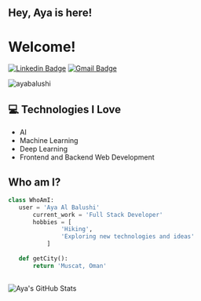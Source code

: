 ## Hey, Aya is here!

<h1>Welcome! </h1> 

[![Linkedin Badge](https://img.shields.io/badge/-Aya%20AlBalushi-blue?style=flat-square&logo=Linkedin&logoColor=white&link=https://www.linkedin.com/in/aya-al-balushi/)](https://www.linkedin.com/in/aya-al-balushi/) [![Gmail Badge](https://img.shields.io/badge/ayabalushi8-c14438?style=flat&logo=Gmail&logoColor=white&link=mailto:ayabalushi8@gmail.com)](mailto:ayabalushi8@gmail.com)
<p align="left"> <img src="https://komarev.com/ghpvc/?username=ayabalushi" alt="ayabalushi" /> </p>


## :computer: Technologies I Love
* AI
* Machine Learning 
* Deep Learning
* Frontend and Backend Web Development

 ## Who am I?
 ```python
 class WhoAmI:
 	user = 'Aya Al Balushi'
		current_work = 'Full Stack Developer'
		hobbies = [
				'Hiking',
				'Exploring new technologies and ideas'
			]
	
	def getCity():
		return 'Muscat, Oman'
	
 ```
 ![Aya's GitHub Stats](https://github-readme-stats.vercel.app/api?username=ayabalushi&show_icons=true&hide_border=true)
 
